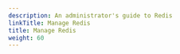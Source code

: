 ```yaml
---
description: An administrator's guide to Redis
linkTitle: Manage Redis
title: Manage Redis
weight: 60
---
```

